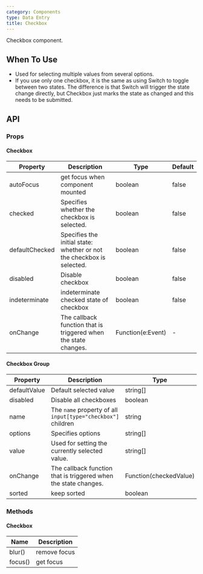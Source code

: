```yaml
---
category: Components
type: Data Entry
title: Checkbox
---
```


Checkbox component.

## When To Use

- Used for selecting multiple values from several options.
- If you use only one checkbox, it is the same as using Switch to toggle between two states. The difference is that Switch will trigger the state change directly, but Checkbox just marks the state as changed and this needs to be submitted.

## API

### Props

#### Checkbox

| Property | Description | Type | Default |
| --- | --- | --- | --- |
| autoFocus | get focus when component mounted | boolean | false |
| checked | Specifies whether the checkbox is selected. | boolean | false |
| defaultChecked | Specifies the initial state: whether or not the checkbox is selected. | boolean | false |
| disabled | Disable checkbox | boolean | false |
| indeterminate | indeterminate checked state of checkbox | boolean | false |
| onChange | The callback function that is triggered when the state changes. | Function(e:Event) | - |

#### Checkbox Group

| Property | Description | Type | Default |
| --- | --- | --- | --- |
| defaultValue | Default selected value | string\[] | \[] |
| disabled | Disable all checkboxes | boolean | false |
| name | The `name` property of all `input[type="checkbox"]` children | string | - |
| options | Specifies options | string\[] | \[] |
| value | Used for setting the currently selected value. | string\[] | \[] |
| onChange | The callback function that is triggered when the state changes. | Function(checkedValue) | - |
| sorted | keep sorted | boolean | false |

### Methods

#### Checkbox

| Name    | Description  |
| ------- | ------------ |
| blur()  | remove focus |
| focus() | get focus    |
